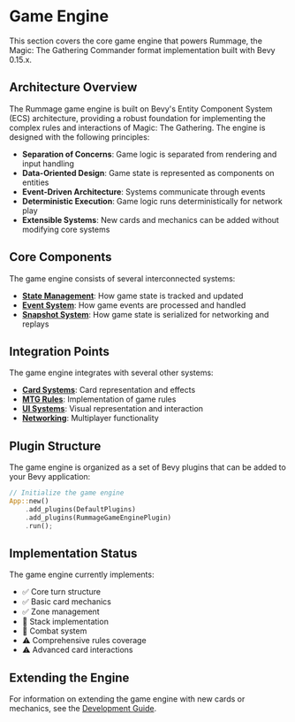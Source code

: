 # Game Engine

This section covers the core game engine that powers Rummage, the Magic: The Gathering Commander format implementation built with Bevy 0.15.x.

## Architecture Overview

The Rummage game engine is built on Bevy's Entity Component System (ECS) architecture, providing a robust foundation for implementing the complex rules and interactions of Magic: The Gathering. The engine is designed with the following principles:

- **Separation of Concerns**: Game logic is separated from rendering and input handling
- **Data-Oriented Design**: Game state is represented as components on entities
- **Event-Driven Architecture**: Systems communicate through events
- **Deterministic Execution**: Game logic runs deterministically for network play
- **Extensible Systems**: New cards and mechanics can be added without modifying core systems

## Core Components

The game engine consists of several interconnected systems:

- **[State Management](state/index.md)**: How game state is tracked and updated
- **[Event System](events/index.md)**: How game events are processed and handled
- **[Snapshot System](../development/snapshots.md)**: How game state is serialized for networking and replays

## Integration Points

The game engine integrates with several other systems:

- **[Card Systems](../card_systems/index.md)**: Card representation and effects
- **[MTG Rules](../mtg_rules/index.md)**: Implementation of game rules
- **[UI Systems](../game_gui/index.md)**: Visual representation and interaction
- **[Networking](../networking/index.md)**: Multiplayer functionality

## Plugin Structure

The game engine is organized as a set of Bevy plugins that can be added to your Bevy application:

```rust
// Initialize the game engine
App::new()
    .add_plugins(DefaultPlugins)
    .add_plugins(RummageGameEnginePlugin)
    .run();
```

## Implementation Status

The game engine currently implements:

- ✅ Core turn structure
- ✅ Basic card mechanics
- ✅ Zone management
- 🔄 Stack implementation
- 🔄 Combat system
- ⚠️ Comprehensive rules coverage
- ⚠️ Advanced card interactions

## Extending the Engine

For information on extending the game engine with new cards or mechanics, see the [Development Guide](../development/index.md). 